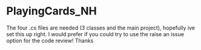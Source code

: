 # PlayingCards_NH

The four .cs files are needed (3 classes and the main project), hopefully ive set this up right.
I would prefer if you could try to use the raise an issue option for the code review!
Thanks
